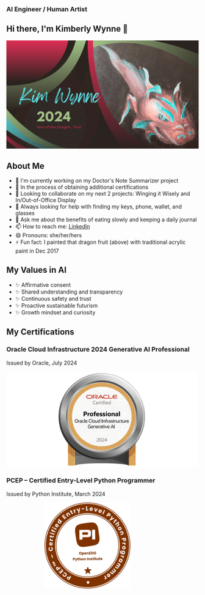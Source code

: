 ### AI Engineer / Human Artist
## Hi there, I'm Kimberly Wynne 👋
![dragonfruit](dragonfruit.png)

## About Me
- 🔭 I'm currently working on my Doctor's Note Summarizer project
- 🌱 In the process of obtaining additional certifications
- 👯 Looking to collaborate on my next 2 projects: Winging it Wisely and In/Out-of-Office Display
- 🤔 Always looking for help with finding my keys, phone, wallet, and glasses
- 💬 Ask me about the benefits of eating slowly and keeping a daily journal
- 📫 How to reach me: [LinkedIn](https://www.linkedin.com/in/kimberlywynne/)
- 😄 Pronouns: she/her/hers
- ⚡ Fun fact: I painted that dragon fruit (above) with traditional acrylic paint in Dec 2017

## My Values in AI
- ✨ Affirmative consent
- ✨ Shared understanding and transparency
- ✨ Continuous safety and trust
- ✨ Proactive sustainable futurism
- ✨ Growth mindset and curiosity

## My Certifications

### Oracle Cloud Infrastructure 2024 Generative AI Professional
Issued by Oracle, July 2024

<a href="https://catalog-education.oracle.com/pls/certview/sharebadge?id=EF328AF45F0EAE536F327A794694A7807EF1E6B305F2365F7404D3A76FCC7B89" target="_blank">
<img src="OCI2024GAIOCP.png" alt="OCI 2024 Generative AI Professional" style="width: 500px"/></a>



### PCEP – Certified Entry-Level Python Programmer 
Issued by Python Institute, March 2024

<a href="https://verify.openedg.org/?id=jP6K.qXEo.zjP3" target="_blank">
<img src="pcep-30-02-pcep-certified-entry-level-python-programmer.png" alt="PCEP Certification" style="width: 225px; margin-left: 100px"/></a>
